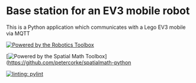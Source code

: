 # Base station for an EV3 mobile robot

This is a Python application which communicates with a Lego EV3 mobile via MQTT

[![Powered by the Robotics Toolbox](https://raw.githubusercontent.com/petercorke/robotics-toolbox-python/master/.github/svg/rtb_powered.min.svg)](https://github.com/petercorke/robotics-toolbox-python)

[![Powered by the Spatial Math Toolbox](https://github.com/petercorke/spatialmath-python/raw/master/.github/svg/sm_powered.min.svg)](https://github.com/petercorke/spatialmath-python

[![linting: pylint](https://img.shields.io/badge/linting-pylint-yellowgreen)](https://github.com/pylint-dev/pylint)
